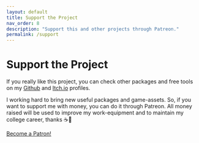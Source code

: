 ```yaml
---
layout: default
title: Support the Project
nav_order: 8
description: "Support this and other projects through Patreon."
permalink: /support
---
```


# Support the Project
If you really like this project, you can check other packages and free tools on my [Github](https://github.com/PudreteDiablo) and [Itch.io](https://pudretediablo.itch.io/) profiles. 

I working hard to bring new useful packages and game-assets. So, if you want to support me with money, you can do it through Patreon. All money raised will be used to improve my work-equipment and to maintain my college career, thanks ☕💜

<a href="https://www.patreon.com/bePatron?u=17629424" data-patreon-widget-type="become-patron-button">Become a Patron!</a><script async src="https://c6.patreon.com/becomePatronButton.bundle.js"></script>